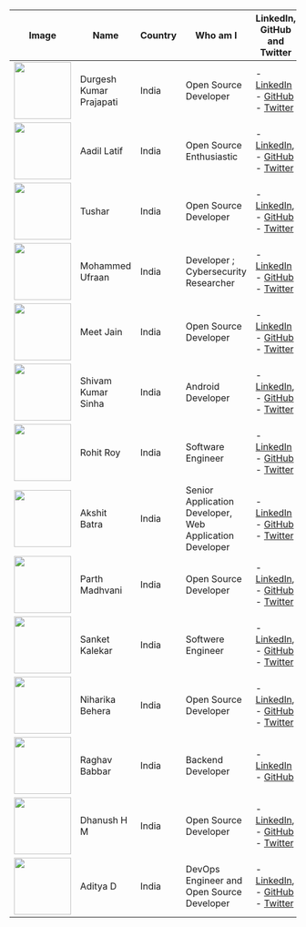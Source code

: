<!------------------------------------------------------------------------------------------------------------------------------------------------->
<!------------------------------------------------------------------------------------------------------------------------------------------------->
<!--------- Copy The Comment Line & Update it ----------------------------------------------------------------------------------------------------->
<!------------------------------------------------------------------------------------------------------------------------------------------------->
<!------------------------------------------------------------------------------------------------------------------------------------------------->


# <!--  | <img src="Your Image URL" width="100" height="100"> |Durgesh Kumar Prajapati| India | Open Source Developer | - [LinkedIn](Your LinkedIn URL), - [GitHub](Your GitHub URL) - [Twitter](Your Twitter URL) |    Get your img URL from https://api.github.com/users/github-user-name --> 


| Image  |Name | Country               | Who am I                    | LinkedIn, GitHub and Twitter|
|------|--------|-----------------------|--------------------------------|-------------------|
| <img src="https://avatars.githubusercontent.com/u/98798977?v=4" width="100" height="100"> | Durgesh Kumar Prajapati| India | Open Source Developer | - [LinkedIn](https://www.linkedin.com/in/durgesh4993/) - [GitHub](https://github.com/Durgesh4993) - [Twitter](https://x.com/durgesh4993) |
| <img src="https://avatars.githubusercontent.com/u/145087959?v=4" width="100" height="100"> |Aadil Latif| India | Open Source Enthusiastic | - [LinkedIn](https://www.linkedin.com/in/iaadillatif/), - [GitHub](https://github.com/iaadillatif/) - [Twitter](https://x.com/iaadillatif) |
| <img src="https://avatars.githubusercontent.com/u/138330699?v=4" width="100" height="100"> | Tushar | India | Open Source Developer | - [LinkedIn](https://linkedin.com/in/tushar1504), - [GitHub](https://github.com/tushargupta1504) - [Twitter](https://twitter.com/tuszhhar) |
| <img src="https://avatarfiles.alphacoders.com/369/369512.jpg" width="100" height="100"> | Mohammed Ufraan | India | Developer ; Cybersecurity Researcher | - [LinkedIn](https://www.linkedin.com/in/ufraaan/) - [GitHub](https://github.com/moroii69) - [Twitter](https://x.com/Ufraan1) |
| <img src="https://avatars.githubusercontent.com/u/133582566?s=400&u=5d7a7971c65bd5c49004f698d653366e2d6799b2&v=4" width="100" height="100"> |Meet Jain| India | Open Source Developer | - [LinkedIn](https://linkedin.com/in/meet-jain-413015265/) - [GitHub](https://github.com/Meetjain1) - [Twitter](https://twitter.com/Meetjain_100) |
| <img src="https://avatars.githubusercontent.com/u/108980694?v=4" width="100" height="100"> |Shivam Kumar Sinha| India | Android Developer | - [LinkedIn](https://www.linkedin.com/in/sksinha2410/), - [GitHub](https://github.com/sksinha2410) - [Twitter](https://twitter.com/sksinha2410) |
| <img src="https://avatars.githubusercontent.com/u/68563695?v=4" width="100" height="100"> | Rohit Roy | India | Software Engineer | - [LinkedIn](https://www.linkedin.com/in/roy-rohit/) - [GitHub](https://github.com/rohitroy-github) - [Twitter](https://x.com/rohitroy_R) |
| <img src="https://avatars.githubusercontent.com/u/59093007?v=4" width="100" height="100"> | Akshit Batra | India | Senior Application Developer, Web Application Developer | - [LinkedIn](https://www.linkedin.com/in/akshit-batra/) - [GitHub](https://github.com/akbatra567) - [Twitter](https://x.com/akbatra567) |
| <img src="https://avatars.githubusercontent.com/u/95546695?v=4" width="100" height="100"> | Parth Madhvani | India | Open Source Developer | - [LinkedIn](https://www.linkedin.com/in/parthmadhvani2/), - [GitHub](https://github.com/ParthMadhvani2) - [Twitter](https://twitter.com/parthmadhvani2) |
| <img src="https://avatars.githubusercontent.com/u/136423428?v=4" width="100" height="100"> |Sanket Kalekar| India | Softwere Engineer | - [LinkedIn](https://www.linkedin.com/in/sanketkalekar/), - [GitHub](https://github.com/ooye-sanket) - [Twitter](https://twitter.com/ooye_sanket) |
| <img src="https://avatars.githubusercontent.com/u/158172826?sv=4" width="100" height="100"> |Niharika Behera| India | Open Source Developer | - [LinkedIn](https://www.linkedin.com/in/niharika-behera/), - [GitHub](https://github.com/Niharika-Behera) - [Twitter](https://x.com/NiharikaBeheraa) |
| <img src="https://avatars.githubusercontent.com/u/89309326?v=4" width="100" height="100"> | Raghav Babbar| India | Backend Developer | - [LinkedIn](https://www.linkedin.com/in/babbar-raghav/) - [GitHub](https://github.com/BabbarRaghav) |
| <img src="https://avatars.githubusercontent.com/u/177028567?v=4" width="100" height="100"> |Dhanush H M| India | Open Source Developer | - [LinkedIn](https://www.linkedin.com/in/dhanush-h-m-8114b1251/), - [GitHub](https://github.com/dhanushHM26) - [Twitter](https://x.com/dhanushHM26) |
| <img src="https://avatars.githubusercontent.com/u/67856422?s=400&u=022ceb934e7649c9de8fc6be7cedf5a3e19595af&v=4" width="100" height="100"> |Aditya D| India | DevOps Engineer and Open Source Developer | - [LinkedIn](https://www.linkedin.com/in/aditya-d-23453a179/), - [GitHub](https://github.com/adi271001) - [Twitter](https://x.com/ADITYAD29257528) |
